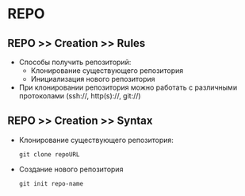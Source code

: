 # REPO

## REPO >> Creation >> Rules
- Способы получить репозиторий:
  - Клонирование существующего репозитория
  - Инициализация нового репозитория
- При клонировании репозитория можно работать с различными протоколами (ssh://, http(s)://, git://)

## REPO >> Creation >> Syntax
- Клонирование существующего репозитория:

  ```
  git clone repoURL
  ```
- Создание нового репозитория

  ```
  git init repo-name
  ```